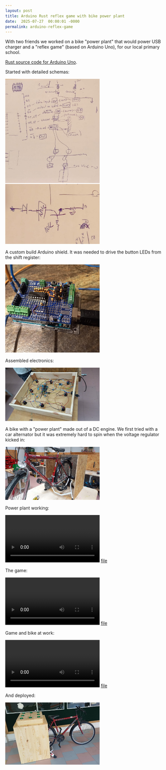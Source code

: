 ```yaml
---
layout: post
title: Arduino Rust reflex game with bike power plant
date:  2025-07-27  00:00:01 -0000
permalink: arduino-reflex-game
---
```


With two friends we worked on a bike "power plant" that would power USB
charger and a "reflex game" (based on Arduino Uno), for our local primary
school.

[Rust source code for Arduino Uno][1].

[1]: https://github.com/jakub-m/arduino-uno-rust-reflex-game

Started with detailed schemas:

  <a href="assets/arduino-bike/10_schema.jpeg">
    <img src="assets/arduino-bike/10_schema.jpeg" width="300em" />
  </a>

  <a href="assets/arduino-bike/11_schema.jpeg">
    <img src="assets/arduino-bike/11_schema.jpeg" width="300em" />
  </a>

A custom build Arduino shield. It was needed to drive the button LEDs from the
shift register:

  <a href="assets/arduino-bike/20_arduino_shield.jpeg">
    <img src="assets/arduino-bike/20_arduino_shield.jpeg" width="300em" />
  </a>

Assembled electronics:

  <a href="assets/arduino-bike/30_game_assembled.jpeg">
    <img src="assets/arduino-bike/30_game_assembled.jpeg" width="300em" />
  </a>

A bike with a "power plant" made out of a DC engine. We first tried with a car
alternator but it was extremely hard to spin when the voltage regulator kicked
in:

  <a href="assets/arduino-bike/33_bike.jpeg">
    <img src="assets/arduino-bike/33_bike.jpeg" width="300em" />
  </a>

Power plant working:

  <video width="300em" controls>
    <source src="assets/arduino-bike/35_power_plant.mp4" type="video/quicktime">
    Your browser does not support the video tag.
    </source>
  </video>
  <a href="assets/arduino-bike/35_power_plant.mp4">file</a>

The game:

  <video width="300em" controls>
    <source src="assets/arduino-bike/40_game_only.mp4" type="video/quicktime">
    Your browser does not support the video tag.
    </source>
  </video>
  <a href="assets/arduino-bike/40_game_only.mp4">file</a>

Game and bike at work:

  <video width="300em" controls>
    <source src="assets/arduino-bike/50_full_setup.mp4" type="video/quicktime">
    Your browser does not support the video tag.
    </source>
  </video>
  <a href="assets/arduino-bike/50_full_setup.mp4">file</a>

And deployed:

  <a href="assets/arduino-bike/55_deployed.jpeg">
    <img src="assets/arduino-bike/55_deployed.jpeg" width="300em" />
  </a>

